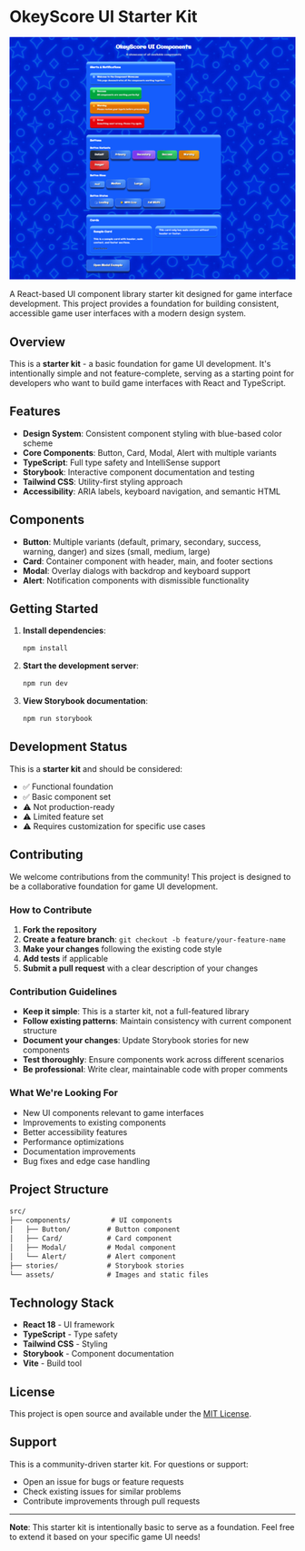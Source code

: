 # OkeyScore UI Starter Kit

![OkeyScore UI Components](src/assets/screenshot.png)

A React-based UI component library starter kit designed for game interface development. This project provides a foundation for building consistent, accessible game user interfaces with a modern design system.

## Overview

This is a **starter kit** - a basic foundation for game UI development. It's intentionally simple and not feature-complete, serving as a starting point for developers who want to build game interfaces with React and TypeScript.

## Features

- **Design System**: Consistent component styling with blue-based color scheme
- **Core Components**: Button, Card, Modal, Alert with multiple variants
- **TypeScript**: Full type safety and IntelliSense support
- **Storybook**: Interactive component documentation and testing
- **Tailwind CSS**: Utility-first styling approach
- **Accessibility**: ARIA labels, keyboard navigation, and semantic HTML

## Components

- **Button**: Multiple variants (default, primary, secondary, success, warning, danger) and sizes (small, medium, large)
- **Card**: Container component with header, main, and footer sections
- **Modal**: Overlay dialogs with backdrop and keyboard support
- **Alert**: Notification components with dismissible functionality

## Getting Started

1. **Install dependencies**:
   ```bash
   npm install
   ```

2. **Start the development server**:
   ```bash
   npm run dev
   ```

3. **View Storybook documentation**:
   ```bash
   npm run storybook
   ```

## Development Status

This is a **starter kit** and should be considered:
- ✅ Functional foundation
- ✅ Basic component set
- ⚠️ Not production-ready
- ⚠️ Limited feature set
- ⚠️ Requires customization for specific use cases

## Contributing

We welcome contributions from the community! This project is designed to be a collaborative foundation for game UI development.

### How to Contribute

1. **Fork the repository**
2. **Create a feature branch**: `git checkout -b feature/your-feature-name`
3. **Make your changes** following the existing code style
4. **Add tests** if applicable
5. **Submit a pull request** with a clear description of your changes

### Contribution Guidelines

- **Keep it simple**: This is a starter kit, not a full-featured library
- **Follow existing patterns**: Maintain consistency with current component structure
- **Document your changes**: Update Storybook stories for new components
- **Test thoroughly**: Ensure components work across different scenarios
- **Be professional**: Write clear, maintainable code with proper comments

### What We're Looking For

- New UI components relevant to game interfaces
- Improvements to existing components
- Better accessibility features
- Performance optimizations
- Documentation improvements
- Bug fixes and edge case handling

## Project Structure

```
src/
├── components/          # UI components
│   ├── Button/         # Button component
│   ├── Card/           # Card component
│   ├── Modal/          # Modal component
│   └── Alert/          # Alert component
├── stories/            # Storybook stories
└── assets/             # Images and static files
```

## Technology Stack

- **React 18** - UI framework
- **TypeScript** - Type safety
- **Tailwind CSS** - Styling
- **Storybook** - Component documentation
- **Vite** - Build tool

## License

This project is open source and available under the [MIT License](LICENSE).

## Support

This is a community-driven starter kit. For questions or support:
- Open an issue for bugs or feature requests
- Check existing issues for similar problems
- Contribute improvements through pull requests

---

**Note**: This starter kit is intentionally basic to serve as a foundation. Feel free to extend it based on your specific game UI needs!
